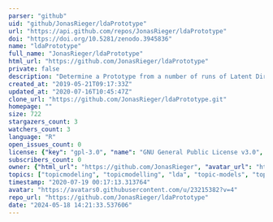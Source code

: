 ```yaml
---
parser: "github"
uid: "github/JonasRieger/ldaPrototype"
url: "https://api.github.com/repos/JonasRieger/ldaPrototype"
doi: "https://doi.org/10.5281/zenodo.3945836"
name: "ldaPrototype"
full_name: "JonasRieger/ldaPrototype"
html_url: "https://github.com/JonasRieger/ldaPrototype"
private: false
description: "Determine a Prototype from a number of runs of Latent Dirichlet Allocation (LDA) measuring its similarities with S-CLOP: A procedure to select the LDA run with highest mean pairwise similarity, which is measured by S-CLOP (Similarity of multiple sets by Clustering with Local Pruning), to all other runs."
created_at: "2019-05-21T09:17:33Z"
updated_at: "2020-07-16T10:45:47Z"
clone_url: "https://github.com/JonasRieger/ldaPrototype.git"
homepage: ""
size: 722
stargazers_count: 3
watchers_count: 3
language: "R"
open_issues_count: 0
license: {"key": "gpl-3.0", "name": "GNU General Public License v3.0", "spdx_id": "GPL-3.0", "url": "https://api.github.com/licenses/gpl-3.0", "node_id": "MDc6TGljZW5zZTk="}
subscribers_count: 0
owner: {"html_url": "https://github.com/JonasRieger", "avatar_url": "https://avatars0.githubusercontent.com/u/23215382?v=4", "login": "JonasRieger", "type": "User"}
topics: ["topicmodeling", "topicmodelling", "lda", "topic-models", "topic-model", "topic-similarities", "text-mining", "textdata", "latent-dirichlet-allocation", "modelselection", "model-selection"]
timestamp: "2020-07-19 00:17:13.313764"
avatar: "https://avatars0.githubusercontent.com/u/23215382?v=4"
repo_url: "https://github.com/JonasRieger/ldaPrototype"
date: "2024-05-18 14:21:33.537606"
---
```

